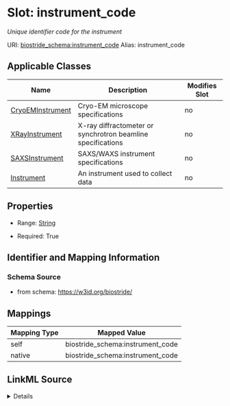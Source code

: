 

# Slot: instrument_code 


_Unique identifier code for the instrument_





URI: [biostride_schema:instrument_code](https://w3id.org/biostride/schema/instrument_code)
Alias: instrument_code

<!-- no inheritance hierarchy -->





## Applicable Classes

| Name | Description | Modifies Slot |
| --- | --- | --- |
| [CryoEMInstrument](CryoEMInstrument.md) | Cryo-EM microscope specifications |  no  |
| [XRayInstrument](XRayInstrument.md) | X-ray diffractometer or synchrotron beamline specifications |  no  |
| [SAXSInstrument](SAXSInstrument.md) | SAXS/WAXS instrument specifications |  no  |
| [Instrument](Instrument.md) | An instrument used to collect data |  no  |






## Properties

* Range: [String](String.md)

* Required: True




## Identifier and Mapping Information






### Schema Source


* from schema: https://w3id.org/biostride/




## Mappings

| Mapping Type | Mapped Value |
| ---  | ---  |
| self | biostride_schema:instrument_code |
| native | biostride_schema:instrument_code |




## LinkML Source

<details>
```yaml
name: instrument_code
description: Unique identifier code for the instrument
from_schema: https://w3id.org/biostride/
rank: 1000
alias: instrument_code
owner: Instrument
domain_of:
- Instrument
range: string
required: true

```
</details>